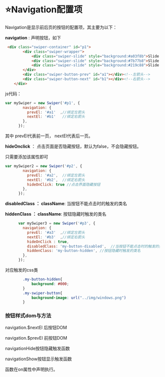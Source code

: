 # :star:Navigation配置项 #

Navigation是显示前后页的按钮的配置项，其主要为以下：

**navigation** : 声明按钮，如下

```html
 <div class="swiper-container" id="p1">
        <div class="swiper-wrapper">
            <div class="swiper-slide" style="background:#a03f8b">Slide 1</div>
            <div class="swiper-slide" style="background:#7b77b8">Slide 2</div>
            <div class="swiper-slide" style="background:#219c88">Slide 3</div>
        </div>
        <div class="swiper-button-prev" id="a1"></div><!--左箭头-->
        <div class="swiper-button-next" id="b1"></div><!--右箭头-->
    </div>
```

js代码：

```javascript
var mySwiper = new Swiper('#p1', {
        navigation: {
          prevEl: '#a1'  ,//绑定左箭头
          nextEl: '#b1'   //绑定右箭头
        },
      });
```

其中  prevEl代表前一页， nextEl代表后一页。

**hideOnclick** ： 点击页面是否隐藏按钮，默认为false，不会隐藏按钮。

只需要添加该属性即可

```javascript
var mySwiper2 = new Swiper('#p2', {
        navigation: {
          prevEl: '#a2',  //绑定左箭头
          nextEl: '#b2',  //绑定右箭头
          hideOnClick: true //点击界面隐藏按钮
        },
      });
```

**disabledClass ： className**: 当按钮不能点击时的触发的类名

**hiddenClass ： className**: 按钮隐藏时触发的类名

```javascript
      var mySwiper3 = new Swiper('#p3', {
        navigation: {
          prevEl: '#a3'  ,//绑定左箭头
          nextEl: '#b3'  ,//绑定右箭头
          hideOnClick : true,
          disabledClass: 'my-button-disabled',  //当按钮不能点击时的触发的类名
          hiddenClass: 'my-button-hidden', //按钮隐藏时触发的类名
        },
      });
```

对应触发的css类

```css
        .my-button-hidden{
            background: #000;
        }
        .my-swiper-button{
            background-image: url("../img/windows.png")
        }

```

### 按钮样式dom与方法 ###

navigation.$nextEl 后按钮DOM

navigation.$prevEl 前按钮DOM

navigationHide按钮隐藏触发函数

navigationShow按钮显示触发函数

函数在on属性中声明执行。
